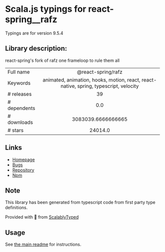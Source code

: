 
# Scala.js typings for react-spring__rafz

Typings are for version 9.5.4

## Library description:
react-spring's fork of rafz one frameloop to rule them all

|                    |                 |
| ------------------ | :-------------: |
| Full name          | @react-spring/rafz |
| Keywords           | animated, animation, hooks, motion, react, react-native, spring, typescript, velocity |
| # releases         | 39 |
| # dependents       | 0.0 |
| # downloads        | 3083039.6666666665 |
| # stars            | 24014.0 |

## Links
- [Homepage](https://github.com/pmndrs/react-spring/tree/master/packages/rafz#readme)
- [Bugs](https://github.com/pmndrs/react-spring/issues)
- [Repository](https://github.com/pmndrs/react-spring)
- [Npm](https://www.npmjs.com/package/%40react-spring%2Frafz)
    


## Note
This library has been generated from typescript code from first party type definitions.

Provided with :purple_heart: from [ScalablyTyped](https://github.com/oyvindberg/ScalablyTyped)

## Usage
See [the main readme](../../readme.md) for instructions.


